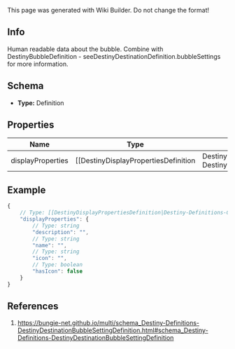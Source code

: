 <span class="wiki-builder">This page was generated with Wiki Builder. Do not change the format!</span>

## Info
Human readable data about the bubble.  Combine with DestinyBubbleDefinition - seeDestinyDestinationDefinition.bubbleSettings for more information.

## Schema
* **Type:** Definition

## Properties
Name | Type | Description
---- | ---- | -----------
displayProperties | [[DestinyDisplayPropertiesDefinition|Destiny-Definitions-Common-DestinyDisplayPropertiesDefinition]]:Definition | 

## Example
```javascript
{
    // Type: [[DestinyDisplayPropertiesDefinition|Destiny-Definitions-Common-DestinyDisplayPropertiesDefinition]]:Definition
    "displayProperties": {
        // Type: string
        "description": "",
        // Type: string
        "name": "",
        // Type: string
        "icon": "",
        // Type: boolean
        "hasIcon": false
    }
}

```

## References
1. https://bungie-net.github.io/multi/schema_Destiny-Definitions-DestinyDestinationBubbleSettingDefinition.html#schema_Destiny-Definitions-DestinyDestinationBubbleSettingDefinition
